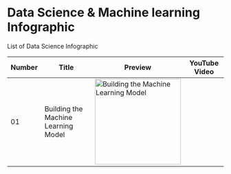 # Data Science & Machine learning Infographic
List of Data Science Infographic

Number | Title | Preview | YouTube Video
---|---|---|---
01 | Building the Machine Learning Model | <img src="Comp_ML complement.pdf" alt="Building the Machine Learning Model" title="Building the Machine Learning Model" width="200" /> | <a Coming Soon /></a>

